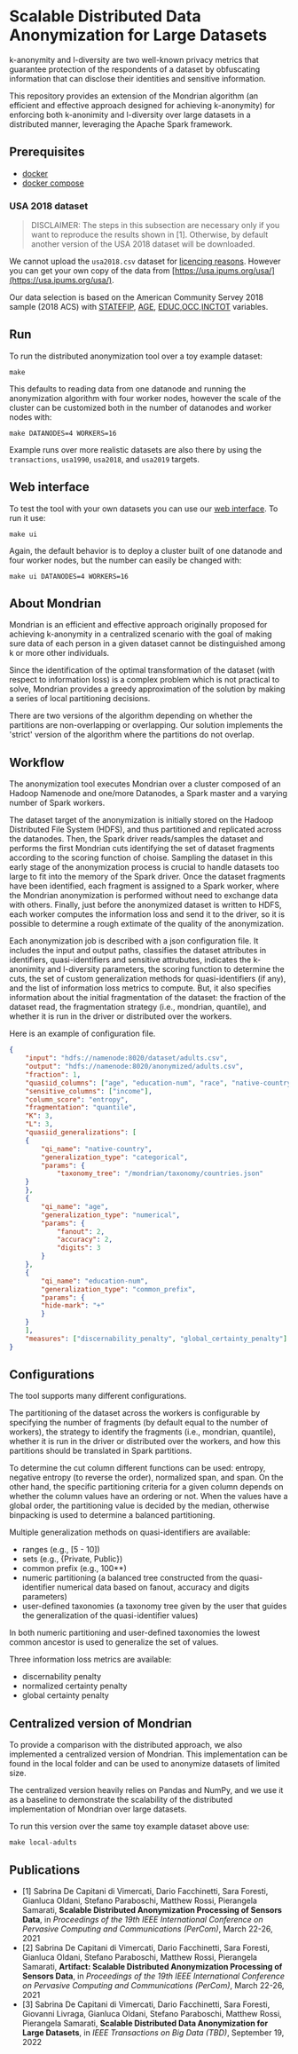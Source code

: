 # Scalable Distributed Data Anonymization for Large Datasets

k-anonymity and l-diversity are two well-known privacy metrics that guarantee
protection of the respondents of a dataset by obfuscating information that can
disclose their identities and sensitive information.

This repository provides an extension of the Mondrian algorithm (an efficient
and effective approach designed for achieving k-anonymity) for enforcing both
k-anonimity and l-diversity over large datasets in a distributed manner,
leveraging the Apache Spark framework.

## Prerequisites

* [docker](https://docs.docker.com/get-docker/)
* [docker compose](https://docs.docker.com/compose/install/)

### USA 2018 dataset

> DISCLAIMER: The steps in this subsection are necessary only if you want to
> reproduce the results shown in [1]. Otherwise, by default another version of
> the USA 2018 dataset will be downloaded.

We cannot upload the `usa2018.csv` dataset for [licencing reasons](https://ipums.org/about/terms).
However you can get your own copy of the data from [https://usa.ipums.org/usa/](https://usa.ipums.org/usa/).

Our data selection is based on the American Community Servey 2018 sample (2018 ACS) with [STATEFIP](https://usa.ipums.org/usa-action/variables/STATEFIP#description_section), [AGE](https://usa.ipums.org/usa-action/variables/AGE#description_section), [EDUC](https://usa.ipums.org/usa-action/variables/EDUC#description_section),[OCC](https://usa.ipums.org/usa-action/variables/OCC#description_section),[INCTOT](https://usa.ipums.org/usa-action/variables/INCTOT#description_section) variables.

## Run

To run the distributed anonymization tool over a toy example dataset:

```shell
make
```

This defaults to reading data from one datanode and running the anonymization
algorithm with four worker nodes, however the scale of the cluster can be
customized both in the number of datanodes and worker nodes with:

```shell
make DATANODES=4 WORKERS=16
```

Example runs over more realistic datasets are also there by using the
`transactions`, `usa1990`, `usa2018`, and `usa2019` targets.

## Web interface

To test the tool with your own datasets you can use our [web interface](./ui/README.md). To run it use:

```shell
make ui
```

Again, the default behavior is to deploy a cluster built of one datanode and
four worker nodes, but the number can easily be changed with:

```shell
make ui DATANODES=4 WORKERS=16
```

## About Mondrian

Mondrian is an efficient and effective approach originally proposed for
achieving k-anonymity in a centralized scenario with the goal of making sure
data of each person in a given dataset cannot be distinguished among k or more
other individuals.

Since the identification of the optimal transformation of the dataset (with
respect to information loss) is a complex problem which is not practical to
solve, Mondrian provides a greedy approximation of the solution by making a
series of local partitioning decisions.

There are two versions of the algorithm depending on whether the partitions
are non-overlapping or overlapping. Our solution implements the 'strict'
version of the algorithm where the partitions do not overlap.

## Workflow

The anonymization tool executes Mondrian over a cluster composed of an Hadoop
Namenode and one/more Datanodes, a Spark master and a varying number of Spark
workers.

The dataset target of the anonymization is initially stored on the Hadoop
Distributed File System (HDFS), and thus partitioned and replicated across the
datanodes. Then, the Spark driver reads/samples the dataset and performs the
first Mondrian cuts identifying the set of dataset fragments according to the
scoring function of choise. Sampling the dataset in this early stage of the
anonymization process is crucial to handle datasets too large to fit into the
memory of the Spark driver. Once the dataset fragments have been identified,
each fragment is assigned to a Spark worker, where the Mondrian anonymization
is performed without need to exchange data with others. Finally, just before
the anonymized dataset is written to HDFS, each worker computes the information
loss and send it to the driver, so it is possible to determine a rough extimate
of the quality of the anonymization.

Each anonymization job is described with a json configuration file. It includes
the input and output paths, classifies the dataset attributes in identifiers,
quasi-identifiers and sensitive attrubutes, indicates the k-anonimity and
l-diversity parameters, the scoring function to determine the cuts, the set of
custom generalization methods for quasi-identifiers (if any), and the list of
information loss metrics to compute. But, it also specifies information about
the initial fragmentation of the dataset: the fraction of the dataset read,
the fragmentation strategy (i.e., mondrian, quantile), and whether it is run
in the driver or distributed over the workers.

Here is an example of configuration file.

```json
{
    "input": "hdfs://namenode:8020/dataset/adults.csv",
    "output": "hdfs://namenode:8020/anonymized/adults.csv",
    "fraction": 1,
    "quasiid_columns": ["age", "education-num", "race", "native-country"],
    "sensitive_columns": ["income"],
    "column_score": "entropy",
    "fragmentation": "quantile",
    "K": 3,
    "L": 3,
    "quasiid_generalizations": [
    {
        "qi_name": "native-country",
        "generalization_type": "categorical",
        "params": {
            "taxonomy_tree": "/mondrian/taxonomy/countries.json"
    }
    },
    {
        "qi_name": "age",
        "generalization_type": "numerical",
        "params": {
            "fanout": 2,
            "accuracy": 2,
            "digits": 3
        }
    },
    {
        "qi_name": "education-num",
        "generalization_type": "common_prefix",
        "params": {
        "hide-mark": "+"
        }
    }
    ],
    "measures": ["discernability_penalty", "global_certainty_penalty"]
}
```

## Configurations

The tool supports many different configurations.

The partitioning of the dataset across the workers is configurable by
specifying the number of fragments (by default equal to the number of workers),
the strategy to identify the fragments (i.e., mondrian, quantile), whether it
is run in the driver or distributed over the workers, and how this partitions
should be translated in Spark partitions.

To determine the cut column different functions can be used: entropy, negative
entropy (to reverse the order), normalized span, and span. On the other hand,
the specific partitioning criteria for a given column depends on whether the
column values have an ordering or not. When the values have a global order, the
partitioning value is decided by the median, otherwise binpacking is used to
determine a balanced partitioning.

Multiple generalization methods on quasi-identifiers are available:

* ranges (e.g., [5 - 10])
* sets (e.g., {Private, Public})
* common prefix (e.g., 100**)
* numeric partitioning (a balanced tree constructed from the quasi-identifier
  numerical data based on fanout, accuracy and digits parameters)
* user-defined taxonomies (a taxonomy tree given by the user that guides the
  generalization of the quasi-identifier values)

In both numeric partitioning and user-defined taxonomies the lowest common
ancestor is used to generalize the set of values.

Three information loss metrics are available:

* discernability penalty
* normalized certainty penalty
* global certainty penalty

## Centralized version of Mondrian

To provide a comparison with the distributed approach, we also implemented a
centralized version of Mondrian. This implementation can be found in the local
folder and can be used to anonymize datasets of limited size.

The centralized version heavily relies on Pandas and NumPy, and we use it as a
baseline to demonstrate the scalability of the distributed implementation of
Mondrian over large datasets.

To run this version over the same toy example dataset above use:

```shell
make local-adults
```

## Publications

* [1] Sabrina De Capitani di Vimercati, Dario Facchinetti, Sara Foresti,
  Gianluca Oldani, Stefano Paraboschi, Matthew Rossi, Pierangela Samarati,
  **Scalable Distributed Anonymization Processing of Sensors Data**,
  in *Proceedings of the 19th IEEE International Conference on Pervasive
  Computing and Communications (PerCom)*, March 22-26, 2021
* [2] Sabrina De Capitani di Vimercati, Dario Facchinetti, Sara Foresti,
  Gianluca Oldani, Stefano Paraboschi, Matthew Rossi, Pierangela Samarati,
  **Artifact: Scalable Distributed Anonymization Processing of Sensors Data**,
  in *Proceedings of the 19th IEEE International Conference on Pervasive
  Computing and Communications (PerCom)*, March 22-26, 2021
* [3] Sabrina De Capitani di Vimercati, Dario Facchinetti, Sara Foresti,
  Giovanni Livraga, Gianluca Oldani, Stefano Paraboschi, Matthew Rossi,
  Pierangela Samarati, **Scalable Distributed Data Anonymization for Large
  Datasets**, in *IEEE Transactions on Big Data (TBD)*, September 19, 2022
